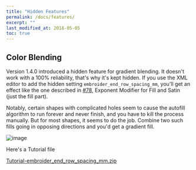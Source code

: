 ```yaml
---
title: "Hidden Features"
permalink: /docs/features/
excerpt: ""
last_modified_at: 2018-05-05
toc: true
---
```

## Color Blending

Version 1.4.0 introduced a hidden feature for gradient blending. It doesn't work with a 100% reliability, that's why it's kept hidden.
If you use the XML editor to add the hidden setting `embroider_end_row_spacing_mm`, you'll get an effect like the one described in [#78](https://github.com/inkstitch/inkstitch/issues/78), Exponent Modifier for Fill and Satin (just the fill part).

Notably, certain shapes with complicated holes seem to cause the autofill algorithm to run forever and never finish, and you have to kill the process manually. But for most shapes, it seems to do the job. Combine two such fills going in opposing directions and you'd get a gradient fill.

![image](https://user-images.githubusercontent.com/11083514/38469632-dc97b73c-3b4f-11e8-9044-c03d1f5d17ab.png)


Here's a Tutorial file

[Tutorial-embroider_end_row_spacing_mm.zip](https://github.com/inkstitch/inkstitch/files/1887652/Tutorial-embroider_end_row_spacing_mm.zip)
